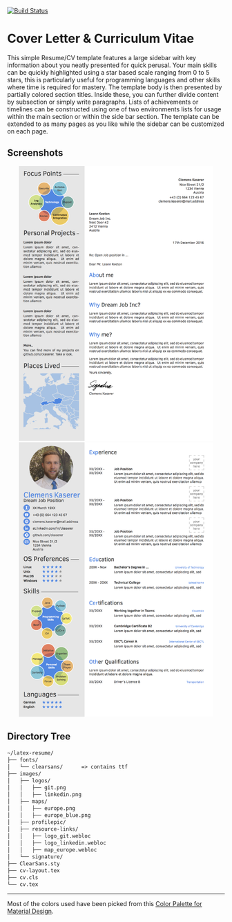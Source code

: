 [![Build Status](https://travis-ci.org/ckaserer/latex-resume.svg?branch=master)](https://travis-ci.org/ckaserer/latex-resume)

# Cover Letter & Curriculum Vitae

This simple Resume/CV template features a large sidebar with key information about you neatly presented for quick perusal. Your main skills can be quickly highlighted using a star based scale ranging from 0 to 5 stars, this is particularly useful for programming languages and other skills where time is required for mastery. The template body is then presented by partially colored section titles. Inside these, you can further divide content by subsection or simply write paragraphs. Lists of achievements or timelines can be constructed using one of two environments lists for usage within the main section or within the side bar section. The template can be extended to as many pages as you like while the sidebar can be customized on each page.

## Screenshots

<p align="center">
<img src="https://raw.githubusercontent.com/ckaserer/latex-resume/master/.images/cover-letter.png" width=450px />

<img src="https://raw.githubusercontent.com/ckaserer/latex-resume/master/.images/curriculum-vitae.png" width=450px />
</p>

## Directory Tree

```
~/latex-resume/
├── fonts/
│   └── clearsans/      => contains ttf
├── images/
│   ├── logos/
│   │   ├── git.png
│   │   ├── linkedin.png
│   ├── maps/
│   │   ├── europe.png
│   │   ├── europe_blue.png
│   ├── profilepic/
│   ├── resource-links/
│   │   ├── logo_git.webloc
│   │   ├── logo_linkedin.webloc
│   │   ├── map_europe.webloc
│   └── signature/
├── ClearSans.sty
├── cv-layout.tex
├── cv.cls
└── cv.tex
```

---

Most of the colors used have been picked from this [Color Palette for Material Design](http://materialuicolors.co/).
